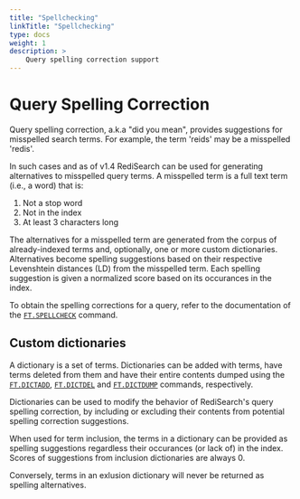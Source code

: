 ```yaml
---
title: "Spellchecking"
linkTitle: "Spellchecking"
type: docs
weight: 1
description: >
    Query spelling correction support
---
```


# Query Spelling Correction

Query spelling correction, a.k.a "did you mean", provides suggestions for misspelled search terms. For example, the term 'reids' may be a misspelled 'redis'.

In such cases and as of v1.4 RediSearch can be used for generating alternatives to misspelled query terms. A misspelled term is a full text term (i.e., a word) that is:

  1. Not a stop word
  2. Not in the index
  3. At least 3 characters long

The alternatives for a misspelled term are generated from the corpus of already-indexed terms and, optionally, one or more custom dictionaries. Alternatives become spelling suggestions based on their respective Levenshtein distances (LD) from the misspelled term. Each spelling suggestion is given a normalized score based on its occurances in the index.

To obtain the spelling corrections for a query, refer to the documentation of the [`FT.SPELLCHECK`](Commands.md#ftspellcheck) command.

## Custom dictionaries

A dictionary is a set of terms. Dictionaries can be added with terms, have terms deleted from them and have their entire contents dumped using the [`FT.DICTADD`](Commands.md#ftdictadd), [`FT.DICTDEL`](Commands.md#ftdictdel) and [`FT.DICTDUMP`](Commands.md#ftdictdump) commands, respectively.

Dictionaries can be used to modify the behavior of RediSearch's query spelling correction, by including or excluding their contents from potential spelling correction suggestions.

When used for term inclusion, the terms in a dictionary can be provided as spelling suggestions regardless their occurances (or lack of) in the index. Scores of suggestions from inclusion dictionaries are always 0. 

Conversely, terms in an exlusion dictionary will never be returned as spelling alternatives.
